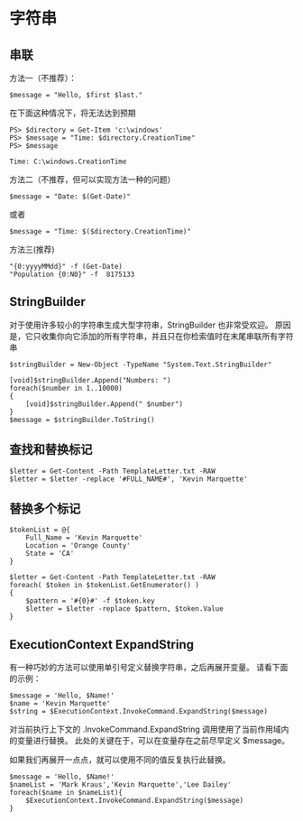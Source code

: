 # 字符串

## 串联

方法一（不推荐）：

```
$message = "Hello, $first $last."
```
在下面这种情况下，将无法达到预期

```
PS> $directory = Get-Item 'c:\windows'
PS> $message = "Time: $directory.CreationTime"
PS> $message

Time: C:\windows.CreationTime
```
方法二（不推荐，但可以实现方法一种的问题）

```
$message = "Date: $(Get-Date)"
```
或者

```
$message = "Time: $($directory.CreationTime)"
```

方法三(推荐)

```
"{0:yyyyMMdd}" -f (Get-Date)
"Population {0:N0}" -f  8175133
```

## StringBuilder

对于使用许多较小的字符串生成大型字符串，StringBuilder 也非常受欢迎。 原因是，它只收集你向它添加的所有字符串，并且只在你检索值时在末尾串联所有字符串

```
$stringBuilder = New-Object -TypeName "System.Text.StringBuilder"

[void]$stringBuilder.Append("Numbers: ")
foreach($number in 1..10000)
{
    [void]$stringBuilder.Append(" $number")
}
$message = $stringBuilder.ToString()
```

## 查找和替换标记

```
$letter = Get-Content -Path TemplateLetter.txt -RAW
$letter = $letter -replace '#FULL_NAME#', 'Kevin Marquette'
```

## 替换多个标记

```
$tokenList = @{
    Full_Name = 'Kevin Marquette'
    Location = 'Orange County'
    State = 'CA'
}

$letter = Get-Content -Path TemplateLetter.txt -RAW
foreach( $token in $tokenList.GetEnumerator() )
{
    $pattern = '#{0}#' -f $token.key
    $letter = $letter -replace $pattern, $token.Value
}
```

## ExecutionContext ExpandString

有一种巧妙的方法可以使用单引号定义替换字符串，之后再展开变量。 请看下面的示例：

```
$message = 'Hello, $Name!'
$name = 'Kevin Marquette'
$string = $ExecutionContext.InvokeCommand.ExpandString($message)
```
对当前执行上下文的 .InvokeCommand.ExpandString 调用使用了当前作用域内的变量进行替换。 此处的关键在于，可以在变量存在之前尽早定义 $message。

如果我们再展开一点点，就可以使用不同的值反复执行此替换。

```
$message = 'Hello, $Name!'
$nameList = 'Mark Kraus','Kevin Marquette','Lee Dailey'
foreach($name in $nameList){
    $ExecutionContext.InvokeCommand.ExpandString($message)
}
```